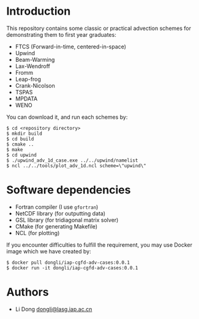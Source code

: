 # Introduction

This repository contains some classic or practical advection schemes for demonstrating them to first year graduates:

- FTCS (Forward-in-time, centered-in-space)
- Upwind
- Beam-Warming
- Lax-Wendroff
- Fromm
- Leap-frog
- Crank-Nicolson
- TSPAS
- MPDATA
- WENO

You can download it, and run each schemes by:

```
$ cd <repository directory>
$ mkdir build
$ cd build
$ cmake ..
$ make
$ cd upwind
$ ./upwind_adv_1d_case.exe ../../upwind/namelist
$ ncl ../../tools/plot_adv_1d.ncl scheme=\"upwind\"
```

# Software dependencies

- Fortran compiler (I use `gfortran`)
- NetCDF library (for outputting data)
- GSL library (for tridiagonal matrix solver)
- CMake (for generating Makefile)
- NCL (for plotting)

If you encounter difficulties to fulfill the requirement, you may use Docker image which we have created by:

```
$ docker pull dongli/iap-cgfd-adv-cases:0.0.1
$ docker run -it dongli/iap-cgfd-adv-cases:0.0.1
```

# Authors

- Li Dong <dongli@lasg.iap.ac.cn>
